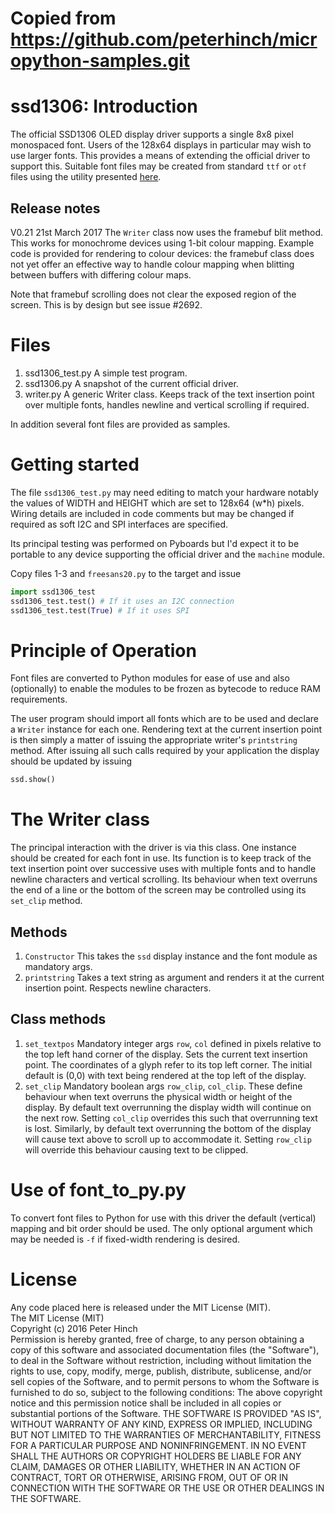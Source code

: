 # Copied from https://github.com/peterhinch/micropython-samples.git
# ssd1306: Introduction

The official SSD1306 OLED display driver supports a single 8x8 pixel monospaced
font. Users of the 128x64 displays in particular may wish to use larger fonts.
This provides a means of extending the official driver to support this. Suitable
font files may be created from standard ``ttf`` or ``otf`` files using the utility
presented [here](https://github.com/peterhinch/micropython-font-to-py.git).



## Release notes

V0.21 21st March 2017 The ``Writer`` class now uses the framebuf blit method.
This works for monochrome devices using 1-bit colour mapping. Example code is
provided for rendering to colour devices: the framebuf class does not yet offer
an effective way to handle colour mapping when blitting between buffers with
differing colour maps.

Note that framebuf scrolling does not clear the exposed region of the screen.
This is by design but see issue #2692.

# Files

1. ssd1306_test.py A simple test program.
2. ssd1306.py A snapshot of the current official driver.
3. writer.py A generic Writer class. Keeps track of the text insertion point
over multiple fonts, handles newline and vertical scrolling if required.

In addition several font files are provided as samples.

# Getting started

The file ``ssd1306_test.py`` may need editing to match your hardware notably
the values of WIDTH and HEIGHT which are set to 128x64 (w*h) pixels. Wiring
details are included in code comments but may be changed if required as soft
I2C and SPI interfaces are specified.

Its principal testing was performed on Pyboards but I'd expect it to be
portable to any device supporting the official driver and the `machine` module.

Copy files 1-3 and ``freesans20.py`` to the target and issue

```python
import ssd1306_test
ssd1306_test.test() # If it uses an I2C connection
ssd1306_test.test(True) # If it uses SPI
```

# Principle of Operation

Font files are converted to Python modules for ease of use and also (optionally)
to enable the modules to be frozen as bytecode to reduce RAM requirements.

The user program should import all fonts which are to be used and declare a
``Writer`` instance for each one. Rendering text at the current insertion point
is then simply a matter of issuing the appropriate writer's ``printstring``
method. After issuing all such calls required by your application the display
should be updated by issuing

```python
ssd.show()
```

# The Writer class

The principal interaction with the driver is via this class. One instance should
be created for each font in use. Its function is to keep track of the text
insertion point over successive uses with multiple fonts and to handle newline
characters and vertical scrolling. Its behaviour when text overruns the end of
a line or the bottom of the screen may be controlled using its ``set_clip``
method.

## Methods

1. ``Constructor`` This takes the ``ssd`` display instance and the font module
as mandatory args.
2. ``printstring`` Takes a text string as argument and renders it at the current
insertion point. Respects newline characters.

## Class methods

1. ``set_textpos`` Mandatory integer args ``row``, ``col`` defined in pixels
relative to the top left hand corner of the display. Sets the current text
insertion point. The coordinates of a glyph refer to its top left corner. The
initial default is (0,0) with text being rendered at the top left of the display.
2. ``set_clip`` Mandatory boolean args ``row_clip``, ``col_clip``. These define
behaviour when text overruns the physical width or height of the display. By
default text overrunning the display width will continue on the next row. Setting
``col_clip`` overrides this such that overrunning text is lost. Similarly, by
default text overrunning the bottom of the display will cause text above to
scroll up to accommodate it. Setting ``row_clip`` will override this behaviour
causing text to be clipped.

# Use of font_to_py.py

To convert font files to Python for use with this driver the default (vertical)
mapping and bit order should be used. The only optional argument which may be
needed is ``-f`` if fixed-width rendering is desired.

# License

Any code placed here is released under the MIT License (MIT).  
The MIT License (MIT)  
Copyright (c) 2016 Peter Hinch  
Permission is hereby granted, free of charge, to any person obtaining a copy
of this software and associated documentation files (the "Software"), to deal
in the Software without restriction, including without limitation the rights
to use, copy, modify, merge, publish, distribute, sublicense, and/or sell
copies of the Software, and to permit persons to whom the Software is
furnished to do so, subject to the following conditions:
The above copyright notice and this permission notice shall be included in
all copies or substantial portions of the Software.
THE SOFTWARE IS PROVIDED "AS IS", WITHOUT WARRANTY OF ANY KIND, EXPRESS OR
IMPLIED, INCLUDING BUT NOT LIMITED TO THE WARRANTIES OF MERCHANTABILITY,
FITNESS FOR A PARTICULAR PURPOSE AND NONINFRINGEMENT. IN NO EVENT SHALL THE
AUTHORS OR COPYRIGHT HOLDERS BE LIABLE FOR ANY CLAIM, DAMAGES OR OTHER
LIABILITY, WHETHER IN AN ACTION OF CONTRACT, TORT OR OTHERWISE, ARISING FROM,
OUT OF OR IN CONNECTION WITH THE SOFTWARE OR THE USE OR OTHER DEALINGS IN
THE SOFTWARE.
